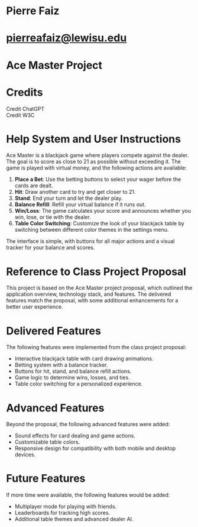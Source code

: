 # Pierre Faiz
# pierreafaiz@lewisu.edu
# Ace Master Project
# Credits
Credit ChatGPT  
Credit W3C  

# Help System and User Instructions
Ace Master is a blackjack game where players compete against the dealer. The goal is to score as close to 21 as possible without exceeding it. The game is played with virtual money, and the following actions are available:

1. **Place a Bet**: Use the betting buttons to select your wager before the cards are dealt.
2. **Hit**: Draw another card to try and get closer to 21.
3. **Stand**: End your turn and let the dealer play.
4. **Balance Refill**: Refill your virtual balance if it runs out.
5. **Win/Loss**: The game calculates your score and announces whether you win, lose, or tie with the dealer.
6. **Table Color Switching**: Customize the look of your blackjack table by switching between different color themes in the settings menu.

The interface is simple, with buttons for all major actions and a visual tracker for your balance and scores.

# Reference to Class Project Proposal
This project is based on the Ace Master project proposal, which outlined the application overview, technology stack, and features. The delivered features match the proposal, with some additional enhancements for a better user experience.

# Delivered Features
The following features were implemented from the class project proposal:
- Interactive blackjack table with card drawing animations.
- Betting system with a balance tracker.
- Buttons for hit, stand, and balance refill actions.
- Game logic to determine wins, losses, and ties.
- Table color switching for a personalized experience.

# Advanced Features
Beyond the proposal, the following advanced features were added:
- Sound effects for card dealing and game actions.
- Customizable table colors.
- Responsive design for compatibility with both mobile and desktop devices.

# Future Features
If more time were available, the following features would be added:
- Multiplayer mode for playing with friends.
- Leaderboards for tracking high scores.
- Additional table themes and advanced dealer AI.
